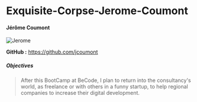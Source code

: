 # Exquisite-Corpse-Jerome-Coumont

#### Jérôme Coumont

![Jerome](./pictures/Jerome.jpeg)


**GitHub :** https://github.com/jcoumont

##### Objectives

> After this BootCamp at BeCode, I plan to return into the consultancy's world, as freelance or with others in a funny startup,  to help regional companies to increase their digital development.
